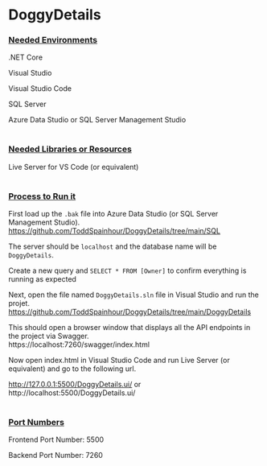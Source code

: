 # DoggyDetails
 

### **<u>Needed Environments</u>** 

.NET Core 

Visual Studio

Visual Studio Code 

SQL Server 

Azure Data Studio or SQL Server Management Studio <br><br>


### **<u>Needed Libraries or Resources</u>** 

Live Server for VS Code (or equivalent) <br><br> 

### **<u>Process to Run it</u>** 

First load up the `.bak` file into Azure Data Studio (or SQL Server Management Studio). 
https://github.com/ToddSpainhour/DoggyDetails/tree/main/SQL


The server should be `localhost` and the database name will be `DoggyDetails`. 

Create a new query and `SELECT * FROM [Owner]` to confirm everything is running as expected 

Next, open the file named `DoggyDetails.sln` file in Visual Studio and run the projet.  
https://github.com/ToddSpainhour/DoggyDetails/tree/main/DoggyDetails 

This should open a browser window that displays all the API endpoints in the project via Swagger.  
https://localhost:7260/swagger/index.html 

Now open index.html in Visual Studio Code and run Live Server (or equivalent) and go to the following url. 

http://127.0.0.1:5500/DoggyDetails.ui/ 
or 
http://localhost:5500/DoggyDetails.ui/  <br><br>

### **<u>Port Numbers**</u>

Frontend Port Number: 5500     

Backend Port Number: 7260   